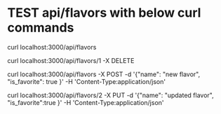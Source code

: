 # TEST api/flavors with below curl commands

curl localhost:3000/api/flavors

curl localhost:3000/api/flavors/1 -X DELETE

curl localhost:3000/api/flavors -X POST -d '{"name": "new flavor", "is_favorite": true }' -H 'Content-Type:application/json'

curl localhost:3000/api/flavors/2 -X PUT -d '{"name": "updated flavor", "is_favorite":true }' -H 'Content-Type:application/json'
